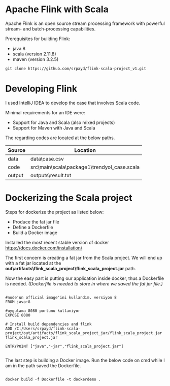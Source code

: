 # Apache Flink with Scala
 
Apache Flink is an open source stream processing framework with powerful stream- and batch-processing capabilities.

Prerequisites for building Flink:

- java 8
- scala (version 2.11.8)
- maven (version 3.2.5)

```
git clone https://github.com/srpayd/flink-scala-project_v1.git
```

# Developing Flink

I used IntelliJ IDEA to develop the case that involves Scala code. 

Minimal requirements for an IDE were:

- Support for Java and Scala (also mixed projects)
- Support for Maven with Java and Scala

The regarding codes are located at the below paths.


Source | Location
------ | --------
data | data\case.csv
code | src\main\scala\package1\trendyol_case.scala
output | outputs\result.txt


# Dockerizing the Scala project

Steps for dockerize the project as listed below:
- Produce the fat jar file
- Define a Dockerfile
- Build a Docker image

Installed the most recent stable version of docker https://docs.docker.com/installation/

The first concern is creating a fat jar from the Scala project. We will end up with a fat jar located at the **out\artifacts\flink_scala_project\flink_scala_project.jar** path.

Now the easy part is putting our application inside docker, thus a Dockerfile is needed. *(Dockerfile is needed to store in where we saved the fat jar file.)*
```

#node'un official image'ini kullandım. versiyon 8
FROM java:8

#uygulama 8080 portunu kullaniyor
EXPOSE 8080

# Install build dependencies and flink
ADD /C:/Users/srpayd/flink-scala-project/out/artifacts/flink_scala_project_jar/flink_scala_project.jar flink_scala_project.jar

ENTRYPOINT ["java","-jar","flink_scala_project.jar"]


```
The last step is building a Docker image. Run the below code on cmd while I am in the path saved the Dockerfile. 
```

docker build -f Dockerfile -t dockerdemo .

```

